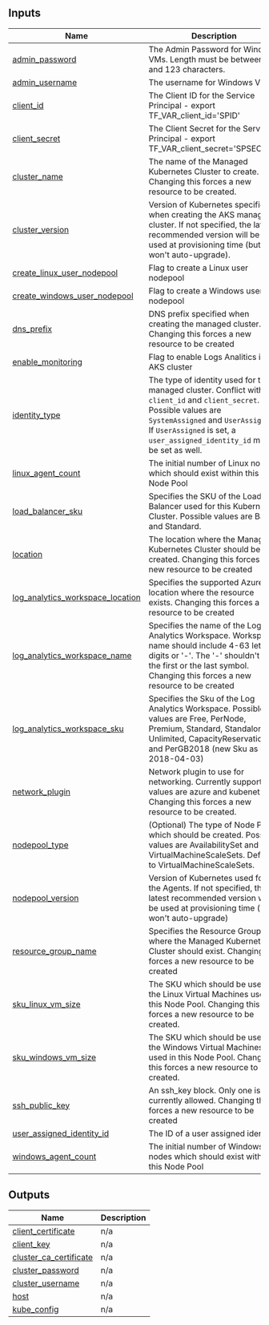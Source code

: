 <!-- BEGIN_TF_DOCS -->
## Inputs

| Name | Description | Type | Default | Required |
|------|-------------|------|---------|:--------:|
| <a name="input_admin_password"></a> [admin\_password](#input\_admin\_password) | The Admin Password for Windows VMs. Length must be between 8 and 123 characters. | `string` | `"**CHANGEPASSWD**"` | no |
| <a name="input_admin_username"></a> [admin\_username](#input\_admin\_username) | The username for Windows VMs | `string` | `"azureuser"` | no |
| <a name="input_client_id"></a> [client\_id](#input\_client\_id) | The Client ID for the Service Principal - export TF\_VAR\_client\_id='SPID' | `string` | n/a | yes |
| <a name="input_client_secret"></a> [client\_secret](#input\_client\_secret) | The Client Secret for the Service Principal - export TF\_VAR\_client\_secret='SPSECRET' | `string` | n/a | yes |
| <a name="input_cluster_name"></a> [cluster\_name](#input\_cluster\_name) | The name of the Managed Kubernetes Cluster to create. Changing this forces a new resource to be created. | `string` | `"clustertest"` | no |
| <a name="input_cluster_version"></a> [cluster\_version](#input\_cluster\_version) | Version of Kubernetes specified when creating the AKS managed cluster. If not specified, the latest recommended version will be used at provisioning time (but won't auto-upgrade). | `string` | `"1.20.7"` | no |
| <a name="input_create_linux_user_nodepool"></a> [create\_linux\_user\_nodepool](#input\_create\_linux\_user\_nodepool) | Flag to create a Linux user nodepool | `bool` | `false` | no |
| <a name="input_create_windows_user_nodepool"></a> [create\_windows\_user\_nodepool](#input\_create\_windows\_user\_nodepool) | Flag to create a Windows user nodepool | `bool` | `false` | no |
| <a name="input_dns_prefix"></a> [dns\_prefix](#input\_dns\_prefix) | DNS prefix specified when creating the managed cluster. Changing this forces a new resource to be created | `string` | `"k8scasetest"` | no |
| <a name="input_enable_monitoring"></a> [enable\_monitoring](#input\_enable\_monitoring) | Flag to enable Logs Analitics in the AKS cluster | `bool` | `false` | no |
| <a name="input_identity_type"></a> [identity\_type](#input\_identity\_type) | The type of identity used for the managed cluster. Conflict with `client_id` and `client_secret`. Possible values are `SystemAssigned` and `UserAssigned`. If `UserAssigned` is set, a `user_assigned_identity_id` must be set as well. | `string` | `"SystemAssigned"` | no |
| <a name="input_linux_agent_count"></a> [linux\_agent\_count](#input\_linux\_agent\_count) | The initial number of Linux nodes which should exist within this Node Pool | `number` | `1` | no |
| <a name="input_load_balancer_sku"></a> [load\_balancer\_sku](#input\_load\_balancer\_sku) | Specifies the SKU of the Load Balancer used for this Kubernetes Cluster. Possible values are Basic and Standard. | `string` | `"Standard"` | no |
| <a name="input_location"></a> [location](#input\_location) | The location where the Managed Kubernetes Cluster should be created. Changing this forces a new resource to be created | `string` | `"centralus"` | no |
| <a name="input_log_analytics_workspace_location"></a> [log\_analytics\_workspace\_location](#input\_log\_analytics\_workspace\_location) | Specifies the supported Azure location where the resource exists. Changing this forces a new resource to be created | `string` | `"centralus"` | no |
| <a name="input_log_analytics_workspace_name"></a> [log\_analytics\_workspace\_name](#input\_log\_analytics\_workspace\_name) | Specifies the name of the Log Analytics Workspace. Workspace name should include 4-63 letters, digits or '-'. The '-' shouldn't be the first or the last symbol. Changing this forces a new resource to be created | `string` | `"testLogAnalyticsWorkspaceName"` | no |
| <a name="input_log_analytics_workspace_sku"></a> [log\_analytics\_workspace\_sku](#input\_log\_analytics\_workspace\_sku) | Specifies the Sku of the Log Analytics Workspace. Possible values are Free, PerNode, Premium, Standard, Standalone, Unlimited, CapacityReservation, and PerGB2018 (new Sku as of 2018-04-03) | `string` | `"PerGB2018"` | no |
| <a name="input_network_plugin"></a> [network\_plugin](#input\_network\_plugin) | Network plugin to use for networking. Currently supported values are azure and kubenet. Changing this forces a new resource to be created. | `string` | `"azure"` | no |
| <a name="input_nodepool_type"></a> [nodepool\_type](#input\_nodepool\_type) | (Optional) The type of Node Pool which should be created. Possible values are AvailabilitySet and VirtualMachineScaleSets. Defaults to VirtualMachineScaleSets. | `string` | `"AvailabilitySet"` | no |
| <a name="input_nodepool_version"></a> [nodepool\_version](#input\_nodepool\_version) | Version of Kubernetes used for the Agents. If not specified, the latest recommended version will be used at provisioning time (but won't auto-upgrade) | `string` | `"1.20.7"` | no |
| <a name="input_resource_group_name"></a> [resource\_group\_name](#input\_resource\_group\_name) | Specifies the Resource Group where the Managed Kubernetes Cluster should exist. Changing this forces a new resource to be created | `string` | `"aks-terraform-rg"` | no |
| <a name="input_sku_linux_vm_size"></a> [sku\_linux\_vm\_size](#input\_sku\_linux\_vm\_size) | The SKU which should be used for the Linux Virtual Machines used in this Node Pool. Changing this forces a new resource to be created. | `string` | `"Standard_D2_v2"` | no |
| <a name="input_sku_windows_vm_size"></a> [sku\_windows\_vm\_size](#input\_sku\_windows\_vm\_size) | The SKU which should be used for the Windows Virtual Machines used in this Node Pool. Changing this forces a new resource to be created. | `string` | `"Standard_D4s_v3"` | no |
| <a name="input_ssh_public_key"></a> [ssh\_public\_key](#input\_ssh\_public\_key) | An ssh\_key block. Only one is currently allowed. Changing this forces a new resource to be created | `string` | `"~/.ssh/id_rsa.pub"` | no |
| <a name="input_user_assigned_identity_id"></a> [user\_assigned\_identity\_id](#input\_user\_assigned\_identity\_id) | The ID of a user assigned identity. | `string` | `null` | no |
| <a name="input_windows_agent_count"></a> [windows\_agent\_count](#input\_windows\_agent\_count) | The initial number of Windows nodes which should exist within this Node Pool | `number` | `1` | no |

## Outputs

| Name | Description |
|------|-------------|
| <a name="output_client_certificate"></a> [client\_certificate](#output\_client\_certificate) | n/a |
| <a name="output_client_key"></a> [client\_key](#output\_client\_key) | n/a |
| <a name="output_cluster_ca_certificate"></a> [cluster\_ca\_certificate](#output\_cluster\_ca\_certificate) | n/a |
| <a name="output_cluster_password"></a> [cluster\_password](#output\_cluster\_password) | n/a |
| <a name="output_cluster_username"></a> [cluster\_username](#output\_cluster\_username) | n/a |
| <a name="output_host"></a> [host](#output\_host) | n/a |
| <a name="output_kube_config"></a> [kube\_config](#output\_kube\_config) | n/a |
<!-- END_TF_DOCS -->